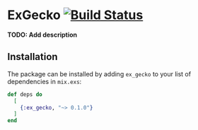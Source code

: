 # ExGecko [![Build Status](https://github.com/patrykwozinski/ex-gecko/workflows/CI/badge.svg)](https://github.com/patrykwozinski/ex-gecko/actions)


**TODO: Add description**

## Installation

The package can be installed by adding `ex_gecko` to your list of dependencies in `mix.exs`:

```elixir
def deps do
  [
    {:ex_gecko, "~> 0.1.0"}
  ]
end
```
